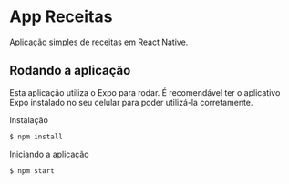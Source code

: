# App Receitas

Aplicação simples de receitas em React Native.


## Rodando a aplicação

Esta aplicação utiliza o Expo para rodar. É recomendável ter o aplicativo Expo instalado no seu celular para poder utilizá-la corretamente.

Instalação

```bash
$ npm install
```

Iniciando a aplicação
```bash
$ npm start
```
